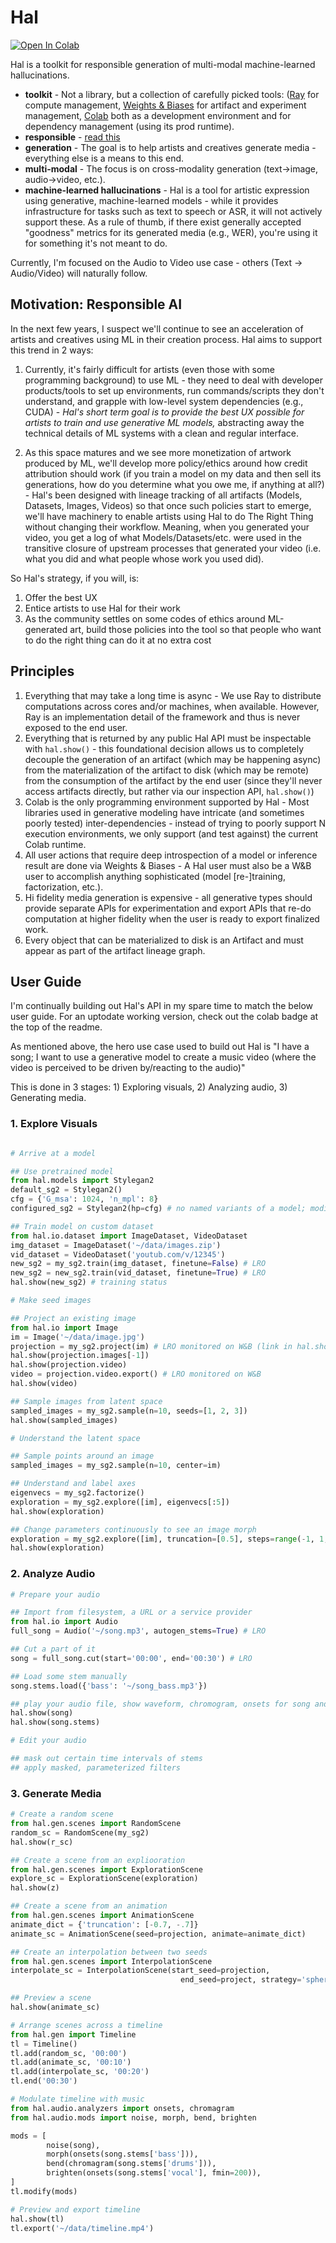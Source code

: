 # Hal

[![Open In Colab](https://colab.research.google.com/assets/colab-badge.svg)](https://colab.research.google.com/github/misterpeddy/hal/blob/master/hal_getting_started.ipynb)

Hal is a toolkit for responsible generation of multi-modal machine-learned hallucinations.

* **toolkit** - Not a library, but a collection of carefully picked tools: ([Ray](https://github.com/ray-project/ray) for compute management, [Weights & Biases](https://wandb.ai/site) for artifact and experiment management, [Colab](https://colab.research.google.com/?utm_source=scs-index) both as a development environment and for dependency management (using its prod runtime).
* **responsible** - [read this](#motivation-responsible-ai)
* **generation** - The goal is to help artists and creatives generate media - everything else is a means to this end.
* **multi-modal** - The focus is on cross-modality generation (text->image, audio->video, etc.).
* **machine-learned hallucinations** - Hal is a tool for artistic expression using generative, machine-learned models - while it provides infrastructure for tasks such as text to speech or ASR, it will not actively support these. As a rule of thumb, if there exist generally accepted "goodness" metrics for its generated media (e.g., WER), you're using it for something it's not meant to do.

Currently, I'm focused on the Audio to Video use case - others (Text -> Audio/Video) will naturally follow.

## Motivation: Responsible AI

In the next few years, I suspect we'll continue to see an acceleration of artists and creatives using ML in their creation process. Hal aims to support this trend in 2 ways:

1. Currently, it's fairly difficult for artists (even those with some programming background) to use ML - they need to deal with developer products/tools to set up environments, run commands/scripts they don't understand, and grapple with low-level system dependencies (e.g., CUDA) - *Hal's short term goal is to provide the best UX possible for artists to train and use generative ML models,* abstracting away the technical details of ML systems with a clean and regular interface.

2. As this space matures and we see more monetization of artwork produced by ML, we'll develop more policy/ethics around how credit attribution should work (if you train a model on my data and then sell its generations, how do you determine what you owe me, if anything at all?) - Hal's been designed with lineage tracking of all artifacts (Models, Datasets, Images, Videos) so that once such policies start to emerge, we'll have machinery to enable artists using Hal to do The Right Thing without changing their workflow. Meaning, when you generated your video, you get a log of what Models/Datasets/etc. were used in the transitive closure of upstream processes that generated your video (i.e. what you did and what people whose work you used did).

So Hal's strategy, if you will, is: 
 1) Offer the best UX
 2) Entice artists to use Hal for their work
 3) As the community settles on some codes of ethics around ML-generated art, build those policies into the tool so that people who want to do the right thing can do it at no extra cost

## Principles

1) Everything that may take a long time is async - We use Ray to distribute computations across cores and/or machines, when available. However, Ray is an implementation detail of the framework and thus is never exposed to the end user.
2) Everything that is returned by any public Hal API must be inspectable with `hal.show()` - this foundational decision allows us to completely decouple the generation of an artifact (which may be happening async) from the materialization of the artifact to disk (which may be remote) from the consumption of the artifact by the end user (since they'll never access artifacts directly, but rather via our inspection API, `hal.show()`)
3) Colab is the only programming environment supported by Hal - Most libraries used in generative modeling have intricate (and sometimes poorly tested) inter-dependencies - instead of trying to poorly support N execution environments, we only support (and test against) the current Colab runtime.
4) All user actions that require deep introspection of a model or inference result are done via Weights & Biases - A Hal user must also be a W&B user to accomplish anything sophisticated (model [re-]training, factorization, etc.).
5) Hi fidelity media generation is expensive - all generative types should provide separate APIs for experimentation and export APIs that re-do computation at higher fidelity when the user is ready to export finalized work. 
6) Every object that can be materialized to disk is an Artifact and must appear as part of the artifact lineage graph. 

## User Guide

I'm continually building out Hal's API in my spare time to match the below user guide. For an uptodate working version, check out the colab badge at the top of the readme.

As mentioned above, the hero use case used to build out Hal is "I have a song; I want to use a generative model to create a music video (where the video is perceived to be driven by/reacting to the audio)"

This is done in 3 stages: 1) Exploring visuals, 2) Analyzing audio, 3) Generating media.

### 1. Explore Visuals

```python

# Arrive at a model

## Use pretrained model
from hal.models import Stylegan2
default_sg2 = Stylegan2()
cfg = {'G_msa': 1024, 'n_mpl': 8}
configured_sg2 = Stylegan2(hp=cfg) # no named variants of a model; modify with hp

## Train model on custom dataset
from hal.io.dataset import ImageDataset, VideoDataset
img_dataset = ImageDataset('~/data/images.zip')
vid_dataset = VideoDataset('youtub.com/v/12345')
new_sg2 = my_sg2.train(img_dataset, finetune=False) # LRO
new_sg2 = new_sg2.train(vid_dataset, finetune=True) # LRO
hal.show(new_sg2) # training status

# Make seed images

## Project an existing image
from hal.io import Image
im = Image('~/data/image.jpg')
projection = my_sg2.project(im) # LRO monitored on W&B (link in hal.show) 
hal.show(projection.images[-1])
hal.show(projection.video)
video = projection.video.export() # LRO monitored on W&B
hal.show(video)

## Sample images from latent space
sampled_images = my_sg2.sample(n=10, seeds=[1, 2, 3])
hal.show(sampled_images)

# Understand the latent space

## Sample points around an image
sampled_images = my_sg2.sample(n=10, center=im)

## Understand and label axes
eigenvecs = my_sg2.factorize()
exploration = my_sg2.explore([im], eigenvecs[:5])
hal.show(exploration)

## Change parameters continuously to see an image morph
exploration = my_sg2.explore([im], truncation=[0.5], steps=range(-1, 1, 20))
hal.show(exploration)
```

### 2. Analyze Audio

```python
# Prepare your audio

## Import from filesystem, a URL or a service provider
from hal.io import Audio
full_song = Audio('~/song.mp3', autogen_stems=True) # LRO

## Cut a part of it
song = full_song.cut(start='00:00', end='00:30') # LRO

## Load some stem manually
song.stems.load({'bass': '~/song_bass.mp3'})

## play your audio file, show waveform, chromogram, onsets for song and stems
hal.show(song)
hal.show(song.stems)

# Edit your audio

## mask out certain time intervals of stems
## apply masked, parameterized filters
```

### 3. Generate Media
```python
# Create a random scene
from hal.gen.scenes import RandomScene
random_sc = RandomScene(my_sg2)
hal.show(r_sc)

## Create a scene from an expliooration
from hal.gen.scenes import ExplorationScene
explore_sc = ExplorationScene(exploration)
hal.show(z)

## Create a scene from an animation
from hal.gen.scenes import AnimationScene
animate_dict = {'truncation': [-0.7, -.7]}
animate_sc = AnimationScene(seed=projection, animate=animate_dict)

## Create an interpolation between two seeds
from hal.gen.scenes import InterpolationScene
interpolate_sc = InterpolationScene(start_seed=projection, 
                                      end_seed=project, strategy='spherical')

## Preview a scene
hal.show(animate_sc)

# Arrange scenes across a timeline
from hal.gen import Timeline
tl = Timeline()
tl.add(random_sc, '00:00')
tl.add(animate_sc, '00:10')
tl.add(interpolate_sc, '00:20')
tl.end('00:30')

# Modulate timeline with music
from hal.audio.analyzers import onsets, chromagram
from hal.audio.mods import noise, morph, bend, brighten

mods = [
        noise(song),
        morph(onsets(song.stems['bass'])),
        bend(chromagram(song.stems['drums'])),
        brighten(onsets(song.stems['vocal'], fmin=200)),
]
tl.modify(mods)

# Preview and export timeline
hal.show(tl)
tl.export('~/data/timeline.mp4')
```
